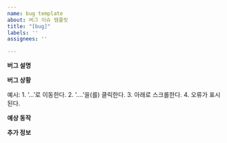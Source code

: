 ```yaml
---
name: bug template
about: 버그 이슈 템플릿
title: "[bug]"
labels: ''
assignees: ''

---
```


**버그 설명**
<!-- 발생한 버그에 대한 설명을 작성하세요. -->

**버그 상황**
<!-- 버그가 발생하는 과정을 단계별로 작성하세요 -->
예시:
	1.	’…’로 이동한다.
	2.	’….’을(를) 클릭한다.
	3.	아래로 스크롤한다.
	4.	오류가 표시된다.

**예상 동작**
<!-- 원래 기대했던 동작을 명확하고 간결하게 작성하세요. -->

**추가 정보**
<!-- 추가적으로 작성할 버그 내용 -->
